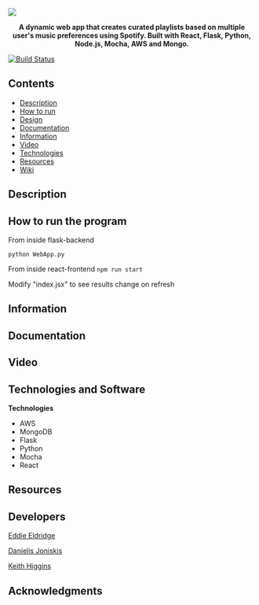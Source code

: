

<img style="float: center;" src="![WePickLogo](https://user-images.githubusercontent.com/22448079/56498073-17794000-64f8-11e9-904f-782bbb3a2ec3.png)">

<p align="center">
  <b>A dynamic web app that creates curated playlists based on multiple user's music preferences using Spotify. Built with React, Flask, Python, Node.js, Mocha, AWS and Mongo.</b><br>
</p>



[![Build Status](https://travis-ci.com/WePickOrganization/WePick.svg?branch=master)](https://travis-ci.com/WePickOrganization/WePick)


## Contents
* [Description](#description)
* [How to run](#how-to-run-the-program)
* [Design](https://github.com/Store-Compare-Project/StoreCompare/wiki/Design-Document)
* [Documentation](#documentation)
* [Information](#information)
* [Video](#video)
* [Technologies](#technologies-and-software)
* [Resources](#resources)
* [Wiki](https://github.com/EddieEldridge/GoLangAutomaton/wiki)

## Description

## How to run the program
From inside flask-backend

`python WebApp.py`

From inside react-frontend
`npm run start`

Modify "index.jsx" to see results change on refresh

## Information


## Documentation


## Video

## Technologies and Software
**Technologies**

- AWS
- MongoDB
- Flask
- Python
- Mocha 
- React

## Resources


## Developers
[Eddie Eldridge](https://github.com/EddieEldridge)	
 	 
[Danielis Joniskis](https://github.com/jawneck)
 	 
[Keith Higgins](https://github.com/cian2009/KeithHiggins)

## Acknowledgments
